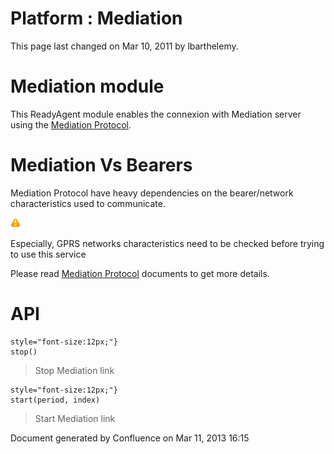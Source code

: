 Platform : Mediation
====================

This page last changed on Mar 10, 2011 by lbarthelemy.

Mediation module
================

This ReadyAgent module enables the connexion with Mediation server using
the [Mediation
Protocol](https://confluence.sierrawireless.com/display/PLT/Mediation+Protocol).

Mediation Vs Bearers
====================

Mediation Protocol have heavy dependencies on the bearer/network
characteristics used to communicate.

![image](images/icons/emoticons/warning.png)

Especially, GPRS networks characteristics need to be checked before
trying to use this service

Please read [Mediation
Protocol](https://confluence.sierrawireless.com/display/PLT/Mediation+Protocol)
documents to get more details.

API
===

~~~~ {.theme: .Confluence; .brush: .java; .gutter: .false
style="font-size:12px;"}
stop()
~~~~
>
> Stop Mediation link

~~~~ {.theme: .Confluence; .brush: .java; .gutter: .false
style="font-size:12px;"}
start(period, index)
~~~~
>
> Start Mediation link

Document generated by Confluence on Mar 11, 2013 16:15
